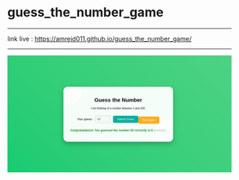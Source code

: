 <h1>guess_the_number_game</h1>

 <hr>


 link live : https://amreid011.github.io/guess_the_number_game/


 <hr>

![Resala Logo](00.png)

